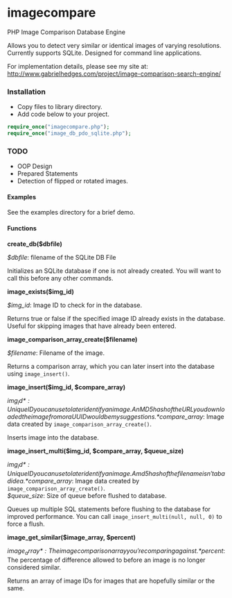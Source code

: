 imagecompare
============

PHP Image Comparison Database Engine

Allows you to detect very similar or identical images of varying resolutions. Currently supports SQLite. Designed for command line applications.

For implementation details, please see my site at: http://www.gabrielhedges.com/project/image-comparison-search-engine/

### Installation

 * Copy files to library directory.
 * Add code below to your project.
```php
require_once("imagecompare.php");
require_once("image_db_pdo_sqlite.php");
```

### TODO

* OOP Design
* Prepared Statements
* Detection of flipped or rotated images.

#### Examples

See the examples directory for a brief demo.

#### Functions

**create_db($dbfile)**

*$dbfile*: filename of the SQLite DB File

Initializes an SQLite database if one is not already created. You will want to call this before any other commands.

**image_exists($img_id)**

*$img_id*: Image ID to check for in the database.

Returns true or false if the specified image ID already exists in the database. Useful for skipping images that have already been entered.

**image_comparison_array_create($filename)**

*$filename*: Filename of the image.

Returns a comparison array, which you can later insert into the database using ```image_insert()```.

**image_insert($img_id, $compare_array)**

*$img_id*: Unique ID you can use to later identify an image. An MD5 hash of the URL you downloaded the image from or a UUID would be my suggestions.  
*$compare_array*: Image data created by ```image_comparison_array_create()```.  

Inserts image into the database.

**image_insert_multi($img_id, $compare_array, $queue_size)**

*$img_id*: Unique ID you can use to later identify an image. A md5 hash of the filename isn't a bad idea.  
*$compare_array*: Image data created by ```image_comparison_array_create()```.  
*$queue_size*: Size of queue before flushed to database.

Queues up multiple SQL statements before flushing to the database for improved performance. You can call ```image_insert_multi(null, null, 0)``` to force a flush.

**image_get_similar($image_array, $percent)**

*$image_array*: The image comparison array you're comparing against.
*$percent*: The percentage of difference allowed to before an image is no longer considered similar.

Returns an array of image IDs for images that are hopefully similar or the same.
